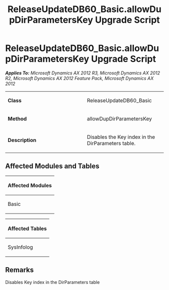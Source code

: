﻿---
title: ReleaseUpdateDB60_Basic.allowDupDirParametersKey Upgrade Script
TOCTitle: ReleaseUpdateDB60_Basic.allowDupDirParametersKey Upgrade Script
ms:assetid: da8369b8-ccaf-2481-6112-98ca7db07505
ms:mtpsurl: https://msdn.microsoft.com/en-us/library/JJ737147(v=AX.60)
ms:contentKeyID: 49711590
ms.date: 05/18/2015
mtps_version: v=AX.60
---

# ReleaseUpdateDB60\_Basic.allowDupDirParametersKey Upgrade Script 


_**Applies To:** Microsoft Dynamics AX 2012 R3, Microsoft Dynamics AX 2012 R2, Microsoft Dynamics AX 2012 Feature Pack, Microsoft Dynamics AX 2012_

<table>
<colgroup>
<col style="width: 50%" />
<col style="width: 50%" />
</colgroup>
<tbody>
<tr class="odd">
<td><p><strong>Class</strong></p></td>
<td><p>ReleaseUpdateDB60_Basic</p></td>
</tr>
<tr class="even">
<td><p><strong>Method</strong></p></td>
<td><p>allowDupDirParametersKey</p></td>
</tr>
<tr class="odd">
<td><p><strong>Description</strong></p></td>
<td><p>Disables the Key index in the DirParameters table.</p></td>
</tr>
</tbody>
</table>


## Affected Modules and Tables

<table>
<colgroup>
<col style="width: 100%" />
</colgroup>
<thead>
<tr class="header">
<th><p>Affected Modules</p></th>
</tr>
</thead>
<tbody>
<tr class="odd">
<td><p>Basic</p></td>
</tr>
</tbody>
</table>


<table>
<colgroup>
<col style="width: 100%" />
</colgroup>
<thead>
<tr class="header">
<th><p>Affected Tables</p></th>
</tr>
</thead>
<tbody>
<tr class="odd">
<td><p>SysInfolog</p></td>
</tr>
</tbody>
</table>


## Remarks

Disables Key index in the DirParameters table

  



